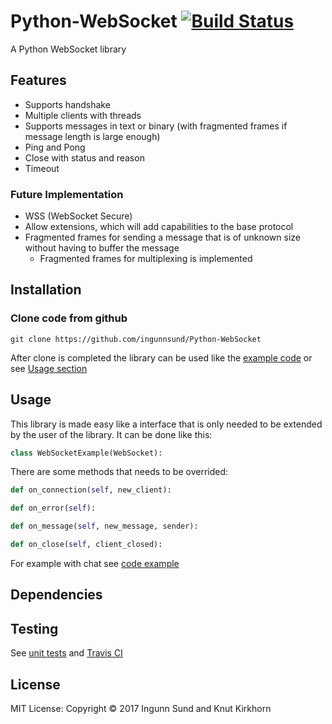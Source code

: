 # Python-WebSocket    [![Build Status](https://api.travis-ci.com/ingunnsund/Python-WebSocket.svg?token=ZxxpdBJahNzv1GsguPxE&branch=master)](https://travis-ci.com/ingunnsund/Python-WebSocket)

A Python WebSocket library


## Features
- Supports handshake
- Multiple clients with threads
- Supports messages in text or binary (with fragmented frames if message length is large enough)
- Ping and Pong
- Close with status and reason
- Timeout 

### Future Implementation
- WSS (WebSocket Secure)
- Allow extensions, which will add capabilities to the base protocol
- Fragmented frames for sending a message that is of unknown size without having to buffer the message
  - Fragmented frames for multiplexing is implemented

## Installation
### Clone code from github
```
git clone https://github.com/ingunnsund/Python-WebSocket
```

After clone is completed the library can be used like the [example code](example) or see [Usage section](https://github.com/ingunnsund/Python-WebSocket#usage)

## Usage
This library is made easy like a interface that is only needed to be extended by the user of the library.
It can be done like this:
```python
class WebSocketExample(WebSocket):
```
There are some methods that needs to be overrided:
```python
def on_connection(self, new_client):

def on_error(self):

def on_message(self, new_message, sender):

def on_close(self, client_closed):
```

For example with chat see [code example](example)

## Dependencies

## Testing
See [unit tests](tests) and [Travis CI](https://travis-ci.com/ingunnsund/Python-WebSocket)

## License 
MIT License: Copyright © 2017 Ingunn Sund and Knut Kirkhorn
